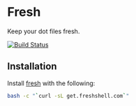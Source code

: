 # Fresh

Keep your dot files fresh.

[![Build Status](https://secure.travis-ci.org/jasoncodes/fresh.png)](http://travis-ci.org/jasoncodes/fresh)

## Installation

Install [fresh](http://freshshell.com/) with the following:

``` sh
bash -c "`curl -sL get.freshshell.com`"
```
